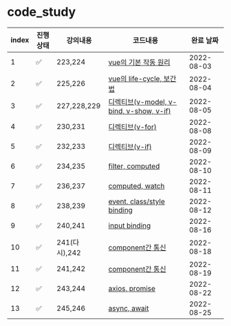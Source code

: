 # code_study

| index | 진행상태           | 강의내용      | 코드내용                                                  | 완료 날짜  |
| ----- | ------------------ | ------------- | --------------------------------------------------------- | ---------- |
| 1     | :white_check_mark: | 223,224       | [vue의 기본 작동 원리](8월/3%EC%9D%BC)                    | 2022-08-03 |
| 2     | :white_check_mark: | 225,226       | [vue의 life-cycle, 보간법](8월/4%EC%9D%BC)                | 2022-08-04 |
| 3     | :white_check_mark: | 227,228,229   | [디렉티브(v-model, v-bind, v-show, v-if)](8월/5%EC%9D%BC) | 2022-08-05 |
| 4     | :white_check_mark: | 230,231       | [디렉티브(v-for)](8월/8%EC%9D%BC/)                        | 2022-08-08 |
| 5     | :white_check_mark: | 232,233       | [디렉티브(v-if)](8월/9%EC%9D%BC/)                         | 2022-08-09 |
| 6     | :white_check_mark: | 234,235       | [filter, computed](8월/10%EC%9D%BC/)                      | 2022-08-10 |
| 7     | :white_check_mark: | 236,237       | [computed, watch](8월//11%EC%9D%BC/)                      | 2022-08-11 |
| 8     | :white_check_mark: | 238,239       | [event, class/style binding](8월/12%EC%9D%BC/)            | 2022-08-12 |
| 9     | :white_check_mark: | 240,241       | [input binding](8월/16%EC%9D%BC/)                         | 2022-08-16 |
| 10    | :white_check_mark: | 241(다시),242 | [component간 통신](8월/18%EC%9D%BC/)                      | 2022-08-18 |
| 11    | :white_check_mark: | 241,242       | [component간 통신](8월/18%EC%9D%BC/)                      | 2022-08-19 |
| 12    | :white_check_mark: | 243,244       | [axios, promise](8월/22%EC%9D%BC/)                        | 2022-08-22 |
| 13    | :white_check_mark: | 245,246       | [async, await](8월/25%EC%9D%BC/)                          | 2022-08-25 |
